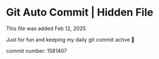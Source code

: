 # Git Auto Commit | Hidden File

This file was added Feb 12, 2025

Just for fun and keeping my daily git commit active 🤪

commit number: 1581407
